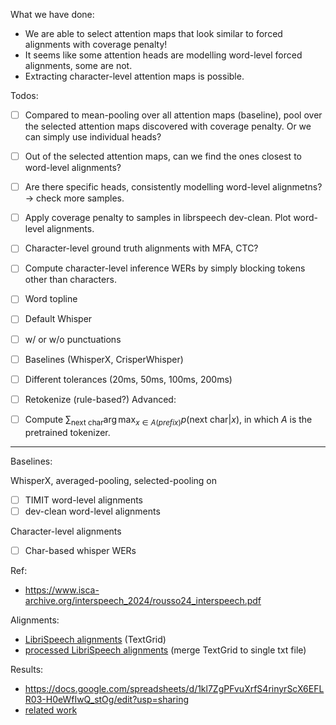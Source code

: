 What we have done:
- We are able to select attention maps that look similar to forced alignments with coverage penalty!
- It seems like some attention heads are modelling word-level forced alignments, some are not.
- Extracting character-level attention maps is possible.

Todos:
- [ ] Compared to mean-pooling over all attention maps (baseline), pool over the selected attention maps discovered with coverage penalty. Or we can simply use individual heads?
- [ ] Out of the selected attention maps, can we find the ones closest to word-level alignments?
- [ ] Are there specific heads, consistently modelling word-level alignmetns? -> check more samples.
- [ ] Apply coverage penalty to samples in librspeech dev-clean. Plot word-level alignments.
- [ ] Character-level ground truth alignments with MFA, CTC?
- [ ] Compute character-level inference WERs by simply blocking tokens other than characters.

- [ ] Word topline
- [ ] Default Whisper
- [ ] w/ or w/o punctuations
- [ ] Baselines (WhisperX, CrisperWhisper)
- [ ] Different tolerances (20ms, 50ms, 100ms, 200ms)
- [ ] Retokenize (rule-based?) 
Advanced:
- [ ] Compute $\sum_{\text{next char}} \arg \max_{x \in A(prefix)} p(\text{next char}| x)$, in which $A$ is the pretrained tokenizer. 


---
Baselines:

WhisperX, averaged-pooling, selected-pooling on
- [ ] TIMIT word-level alignments
- [ ] dev-clean word-level alignments

Character-level alignments
- [ ] Char-based whisper WERs


Ref: 
- https://www.isca-archive.org/interspeech_2024/rousso24_interspeech.pdf

Alignments:
- [LibriSpeech alignments](https://zenodo.org/records/2619474#.YnB_1fPMK3I) (TextGrid)
- [processed LibriSpeech alignments](https://drive.google.com/drive/folders/10Qa8dedfFhVl-3NuxMQMUUOwo9Rwn33o?usp=sharing) (merge TextGrid to single txt file)


Results:
- https://docs.google.com/spreadsheets/d/1kl7ZgPFvuXrfS4rinyrScX6EFLR03-H0eWfIwQ_stOg/edit?usp=sharing
- [related work](https://docs.google.com/document/d/1oEsVdRs08uYDPpW35wB31KWYkD3qxliAgZphPbCpISk/edit?usp=sharing)
